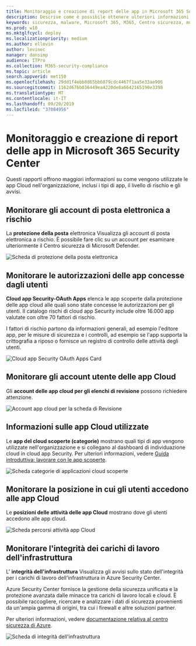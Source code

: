 ```yaml
---
title: Monitoraggio e creazione di report delle app in Microsoft 365 Security Center
description: Descrive come è possibile ottenere ulteriori informazioni sull'utilizzo delle app Cloud nell'organizzazione
keywords: sicurezza, malware, Microsoft 365, M365, Centro sicurezza, monitoraggio, report, app
ms.prod: w10
ms.mktglfcycl: deploy
ms.localizationpriority: medium
ms.author: ellevin
author: levinec
manager: dansimp
audience: ITPro
ms.collection: M365-security-compliance
ms.topic: article
search.appverid: met150
ms.openlocfilehash: 29dd1f4ebb8d65bb6079cdc4467f1aa5e33ae906
ms.sourcegitcommit: 1162d676b036449ea4220de8a6642165190e3398
ms.translationtype: MT
ms.contentlocale: it-IT
ms.lasthandoff: 09/20/2019
ms.locfileid: "37084956"
---
```

# <a name="app-monitoring-and-reporting-in-microsoft-365-security-center"></a>Monitoraggio e creazione di report delle app in Microsoft 365 Security Center

Questi rapporti offrono maggiori informazioni su come vengono utilizzate le app Cloud nell'organizzazione, inclusi i tipi di app, il livello di rischio e gli avvisi.

## <a name="monitor-email-accounts-at-risk"></a>Monitorare gli account di posta elettronica a rischio

La **protezione della posta** elettronica Visualizza gli account di posta elettronica a rischio. È possibile fare clic su un account per esaminare ulteriormente il Centro sicurezza di Microsoft Defender.

![Scheda di protezione della posta elettronica](../media/security-docs/email-protection.png)

## <a name="monitor-app-permissions-granted-by-users"></a>Monitorare le autorizzazioni delle app concesse dagli utenti

**Cloud app Security-OAuth Apps** elenca le app scoperte dalla protezione delle app cloud alle quali sono state concesse le autorizzazioni per gli utenti. Il catalogo rischi di cloud app Security include oltre 16.000 app valutate con oltre 70 fattori di rischio.

I fattori di rischio partono da informazioni generali, ad esempio l'editore app, per le misure di sicurezza e i controlli, ad esempio se l'app supporta la crittografia a riposo o fornisce un registro di controllo delle attività degli utenti.

![Cloud app Security OAuth Apps Card](../media/security-docs/cloud-app-security-oauth-apps.png)

## <a name="monitor-cloud-app-user-accounts"></a>Monitorare gli account utente delle app Cloud

Gli **account delle app cloud per gli elenchi di revisione** possono richiedere attenzione.

![Account app cloud per la scheda di Revisione](../media/security-docs/cloud-app-accounts-for-review.png)

## <a name="understand-which-cloud-apps-are-used"></a>Informazioni sulle app Cloud utilizzate

Le **app del cloud scoperte (categorie)** mostrano quali tipi di app vengono utilizzate nell'organizzazione e si collegano al dashboard di individuazione cloud in cloud app Security. Per ulteriori informazioni, vedere [Guida introduttiva: lavorare con le app scoperte](https://docs.microsoft.com/cloud-app-security/discovered-apps).  

![Scheda categorie di applicazioni cloud scoperte](../media/security-docs/discovered-cloud-apps-categories.png)

## <a name="monitor-where-users-access-cloud-apps"></a>Monitorare la posizione in cui gli utenti accedono alle app Cloud

Le **posizioni delle attività delle app Cloud** mostrano dove gli utenti accedono alle app cloud.

![Scheda percorsi attività app Cloud](../media/security-docs/cloud-app-activity-locations.png)

## <a name="monitor-health-for-infrastructure-workloads"></a>Monitorare l'integrità dei carichi di lavoro dell'infrastruttura

L' **integrità dell'infrastruttura** Visualizza gli avvisi sullo stato dell'integrità per i carichi di lavoro dell'infrastruttura in Azure Security Center.

Azure Security Center fornisce la gestione della sicurezza unificata e la protezione avanzata dalle minacce tra carichi di lavoro locali e cloud. È possibile raccogliere, ricercare e analizzare i dati di sicurezza provenienti da un'ampia gamma di origini, tra cui i firewall e altre soluzioni partner.

Per ulteriori informazioni, vedere [documentazione relativa al centro sicurezza di Azure](https://docs.microsoft.com/azure/security-center/).

![Scheda di integrità dell'infrastruttura](../media/security-docs/infrastructure-health.png)
